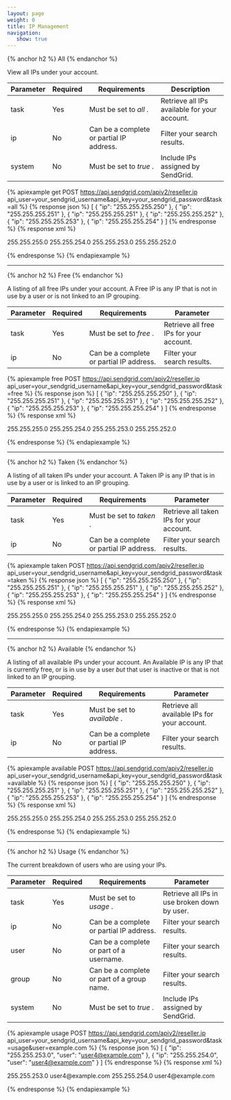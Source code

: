 ```yaml
---
layout: page
weight: 0
title: IP Management
navigation:
   show: true
---
```


{% anchor h2 %}
All 
{% endanchor %}

View all IPs under your account.

<table class="table table-bordered table-striped">
   <thead>
      <tr>
         <th>Parameter</th>
         <th>Required</th>
         <th>Requirements</th>
         <th>Description</th>
      </tr>
   </thead>
   <tbody>
      <tr>
         <td>task</td>
         <td>Yes</td>
         <td>
            Must be set to
            <em>all</em>
            .
         </td>
         <td>Retrieve all IPs available for your account.</td>
      </tr>
      <tr>
         <td>ip</td>
         <td>No</td>
         <td>Can be a complete or partial IP address.</td>
         <td>Filter your search results.</td>
      </tr>
      <tr>
         <td>system</td>
         <td>No</td>
         <td>
            Must be set to
            <em>true</em>
            .
         </td>
         <td>Include IPs assigned by SendGrid.</td>
      </tr>
   </tbody>
</table>

{% apiexample get POST https://api.sendgrid.com/apiv2/reseller.ip api_user=your_sendgrid_username&api_key=your_sendgrid_password&task=all %}
  {% response json %}
[
  {
    "ip": "255.255.255.250"
  },
  {
    "ip": "255.255.255.251"
  },
  {
    "ip": "255.255.255.251"
  },
  {
    "ip": "255.255.255.252"
  },
  {
    "ip": "255.255.255.253"
  },
  {
    "ip": "255.255.255.254"
  }
]
  {% endresponse %}
  {% response xml %}
<?xml version="1.0" encoding="ISO-8859-1"?>

<ips>
   <ip>255.255.255.0</ip>
   <ip>255.255.254.0</ip>
   <ip>255.255.253.0</ip>
   <ip>255.255.252.0</ip>
</ips>

  {% endresponse %}
{% endapiexample %}

* * * * *

{% anchor h2 %}
Free 
{% endanchor %}

A listing of all free IPs under your account. A Free IP is any IP that is not in use by a user or is not linked to an IP grouping.

<table class="table table-bordered table-striped">
   <thead>
      <tr>
         <th>Parameter</th>
         <th>Required</th>
         <th>Requirements</th>
         <th>Parameter</th>
      </tr>
   </thead>
   <tbody>
      <tr>
         <td>task</td>
         <td>Yes</td>
         <td>
            Must be set to
            <em>free</em>
            .
         </td>
         <td>Retrieve all free IPs for your account.</td>
      </tr>
      <tr>
         <td>ip</td>
         <td>No</td>
         <td>Can be a complete or partial IP address.</td>
         <td>Filter your search results.</td>
      </tr>
   </tbody>
</table>

{% apiexample free POST https://api.sendgrid.com/apiv2/reseller.ip api_user=your_sendgrid_username&api_key=your_sendgrid_password&task=free %}
  {% response json %}
[
  {
    "ip": "255.255.255.250"
  },
  {
    "ip": "255.255.255.251"
  },
  {
    "ip": "255.255.255.251"
  },
  {
    "ip": "255.255.255.252"
  },
  {
    "ip": "255.255.255.253"
  },
  {
    "ip": "255.255.255.254"
  }
]
  {% endresponse %}
  {% response xml %}
<?xml version="1.0" encoding="ISO-8859-1"?>

<ips>
   <ip>255.255.255.0</ip>
   <ip>255.255.254.0</ip>
   <ip>255.255.253.0</ip>
   <ip>255.255.252.0</ip>
</ips>

  {% endresponse %}
{% endapiexample %}

* * * * *

{% anchor h2 %}
Taken 
{% endanchor %}

A listing of all taken IPs under your account. A Taken IP is any IP that is in use by a user or is linked to an IP grouping.

<table class="table table-bordered table-striped">
   <thead>
      <tr>
         <th>Parameter</th>
         <th>Required</th>
         <th>Requirements</th>
         <th>Parameter</th>
      </tr>
   </thead>
   <tbody>
      <tr>
         <td>task</td>
         <td>Yes</td>
         <td>
            Must be set to
            <em>taken</em>
            .
         </td>
         <td>Retrieve all taken IPs for your account.</td>
      </tr>
      <tr>
         <td>ip</td>
         <td>No</td>
         <td>Can be a complete or partial IP address.</td>
         <td>Filter your search results.</td>
      </tr>
   </tbody>
</table>

{% apiexample taken POST https://api.sendgrid.com/apiv2/reseller.ip api_user=your_sendgrid_username&api_key=your_sendgrid_password&task=taken %}
  {% response json %}
[
  {
    "ip": "255.255.255.250"
  },
  {
    "ip": "255.255.255.251"
  },
  {
    "ip": "255.255.255.251"
  },
  {
    "ip": "255.255.255.252"
  },
  {
    "ip": "255.255.255.253"
  },
  {
    "ip": "255.255.255.254"
  }
]
  {% endresponse %}
  {% response xml %}
<?xml version="1.0" encoding="ISO-8859-1"?>

<ips>
   <ip>255.255.255.0</ip>
   <ip>255.255.254.0</ip>
   <ip>255.255.253.0</ip>
   <ip>255.255.252.0</ip>
</ips>

  {% endresponse %}
{% endapiexample %}

* * * * *

{% anchor h2 %}
Available 
{% endanchor %}

A listing of all available IPs under your account. An Available IP is any IP that is currently free, or is in use by a user *but* that user is inactive or that is not linked to an IP grouping.

<table class="table table-bordered table-striped">
   <thead>
      <tr>
         <th>Parameter</th>
         <th>Required</th>
         <th>Requirements</th>
         <th>Parameter</th>
      </tr>
   </thead>
   <tbody>
      <tr>
         <td>task</td>
         <td>Yes</td>
         <td>
            Must be set to
            <em>available</em>
            .
         </td>
         <td>Retrieve all available IPs for your account.</td>
      </tr>
      <tr>
         <td>ip</td>
         <td>No</td>
         <td>Can be a complete or partial IP address.</td>
         <td>Filter your search results.</td>
      </tr>
   </tbody>
</table>

{% apiexample available POST https://api.sendgrid.com/apiv2/reseller.ip api_user=your_sendgrid_username&api_key=your_sendgrid_password&task=available %}
  {% response json %}
[
  {
    "ip": "255.255.255.250"
  },
  {
    "ip": "255.255.255.251"
  },
  {
    "ip": "255.255.255.251"
  },
  {
    "ip": "255.255.255.252"
  },
  {
    "ip": "255.255.255.253"
  },
  {
    "ip": "255.255.255.254"
  }
]
  {% endresponse %}
  {% response xml %}
<?xml version="1.0" encoding="ISO-8859-1"?>

<ips>
   <ip>255.255.255.0</ip>
   <ip>255.255.254.0</ip>
   <ip>255.255.253.0</ip>
   <ip>255.255.252.0</ip>
</ips>

  {% endresponse %}
{% endapiexample %}

* * * * *

{% anchor h2 %}
Usage 
{% endanchor %}

The current breakdown of users who are using your IPs.

<table class="table table-bordered table-striped">
   <thead>
      <tr>
         <th>Parameter</th>
         <th>Required</th>
         <th>Requirements</th>
         <th>Parameter</th>
      </tr>
   </thead>
   <tbody>
      <tr>
         <td>task</td>
         <td>Yes</td>
         <td>
            Must be set to
            <em>usage</em>
            .
         </td>
         <td>Retrieve all IPs in use broken down by user.</td>
      </tr>
      <tr>
         <td>ip</td>
         <td>No</td>
         <td>Can be a complete or partial IP address.</td>
         <td>Filter your search results.</td>
      </tr>
      <tr>
         <td>user</td>
         <td>No</td>
         <td>Can be a complete or part of a username.</td>
         <td>Filter your search results.</td>
      </tr>
      <tr>
         <td>group</td>
         <td>No</td>
         <td>Can be a complete or part of a group name.</td>
         <td>Filter your search results.</td>
      </tr>
      <tr>
         <td>system</td>
         <td>No</td>
         <td>
            Must be set to
            <em>true</em>
            .
         </td>
         <td>Include IPs assigned by SendGrid.</td>
      </tr>
   </tbody>
</table>

{% apiexample usage POST https://api.sendgrid.com/apiv2/reseller.ip api_user=your_sendgrid_username&api_key=your_sendgrid_password&task=usage&user=example.com %}
  {% response json %}
[
  {
    "ip": "255.255.253.0",
    "user": "user4@example.com"
  },
  {
    "ip": "255.255.254.0",
    "user": "user4@example.com"
  }
]
  {% endresponse %}
  {% response xml %}
<?xml version="1.0" encoding="ISO-8859-1"?>

<ips>
   <entry>
      <ip>255.255.253.0</ip>
      <user>user4@example.com</user>
   </entry>
   <entry>
      <ip>255.255.254.0</ip>
      <user>user4@example.com</user>
   </entry>
</ips>

  {% endresponse %}
{% endapiexample %}
